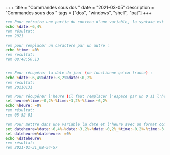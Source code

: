 +++
title = "Commandes sous dos "
date = "2021-03-05"
description = "Commandes sous dos "
tags = ["dos", "windows", "shell", "bat"]
+++


```bat
rem Pour extraire une partie du contenu d'une variable, la syntaxe est :
echo %date:~6,4%
rem résultat:
rem 2021

rem pour remplacer un caractere par un autre :
echo %time: =0%
rem résultat:
rem 08:48:50,13


rem Pour récupérer la date du jour (ne fonctionne qu'en france) :
echo %date:~6,4%%date:~3,2%%date:~0,2%
rem résultat:
rem 20210131

rem Pour récupérer l'heure (il faut remplacer l'espace par un 0 si l'heure est inferieure à 10) :
set heure=%time:~0,2%-%time:~3,2%-%time:~6,2%
echo %heure: =0%
rem résultat:
rem 08-52-01

rem Pour mettre dans une variable la date et l'heure avec un format compatible pour un nom de fichier :
set dateheure=%date:~6,4%-%date:~3,2%-%date:~0,2%_%time:~0,2%-%time:~3,2%-%time:~6,2%
set dateheure=%dateheure: =0%
echo %dateheure%
rem résultat:
rem 2021-01-31_08-54-57
```

